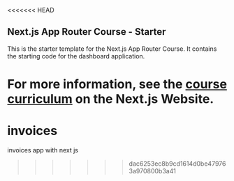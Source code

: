 <<<<<<< HEAD
## Next.js App Router Course - Starter

This is the starter template for the Next.js App Router Course. It contains the starting code for the dashboard application.

For more information, see the [course curriculum](https://nextjs.org/learn) on the Next.js Website.
=======
# invoices
invoices app with next js
>>>>>>> dac6253ec8b9cd1614d0be479763a970800b3a41
